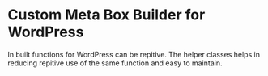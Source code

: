 # Custom Meta Box Builder for WordPress

In built functions for WordPress can be repitive. The helper classes helps in reducing repitive use of the same function and easy to maintain.